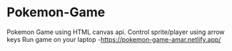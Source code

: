 # Pokemon-Game
Pokemon Game using HTML canvas api. 
Control sprite/player using arrow keys
Run game on your laptop -https://pokemon-game-amar.netlify.app/
